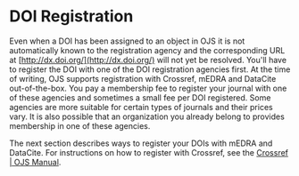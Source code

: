 # DOI Registration

Even when a DOI has been assigned to an object in OJS it is not automatically known to the registration agency and the corresponding URL at [http://dx.doi.org/](http://dx.doi.org/) will not yet be resolved. You'll have to register the DOI with one of the DOI registration agencies first. At the time of writing, OJS supports registration with Crossref, mEDRA and DataCite out-of-the-box. You pay a membership fee to register your journal with one of these agencies and sometimes a small fee per DOI registered.  Some agencies are more suitable for certain types of journals and their prices vary. It is also possible that an organization you already belong to provides membership in one of these agencies.  

The next section describes ways to register your DOIs with mEDRA and DataCite.  For instructions on how to register with Crossref, see the [Crossref \| OJS Manual](https://www.gitbook.com/book/pkp/crossref-ojs-manual/details).
